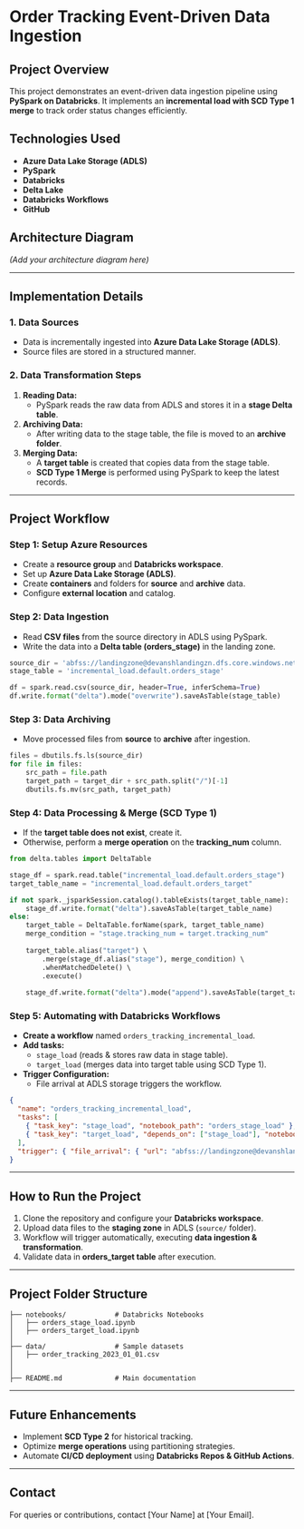 # Order Tracking Event-Driven Data Ingestion

## Project Overview

This project demonstrates an event-driven data ingestion pipeline using **PySpark on Databricks**. It implements an **incremental load with SCD Type 1 merge** to track order status changes efficiently.

## Technologies Used

- **Azure Data Lake Storage (ADLS)**
- **PySpark**
- **Databricks**
- **Delta Lake**
- **Databricks Workflows**
- **GitHub**

## Architecture Diagram

*(Add your architecture diagram here)*

---

## Implementation Details

### **1. Data Sources**

- Data is incrementally ingested into **Azure Data Lake Storage (ADLS)**.
- Source files are stored in a structured manner.

### **2. Data Transformation Steps**

1. **Reading Data:**
   - PySpark reads the raw data from ADLS and stores it in a **stage Delta table**.
2. **Archiving Data:**
   - After writing data to the stage table, the file is moved to an **archive folder**.
3. **Merging Data:**
   - A **target table** is created that copies data from the stage table.
   - **SCD Type 1 Merge** is performed using PySpark to keep the latest records.

---

## **Project Workflow**

### **Step 1: Setup Azure Resources**

- Create a **resource group** and **Databricks workspace**.
- Set up **Azure Data Lake Storage (ADLS)**.
- Create **containers** and folders for **source** and **archive** data.
- Configure **external location** and catalog.

### **Step 2: Data Ingestion**

- Read **CSV files** from the source directory in ADLS using PySpark.
- Write the data into a **Delta table (orders_stage)** in the landing zone.

```python
source_dir = 'abfss://landingzone@devanshlandingzn.dfs.core.windows.net/source/'
stage_table = 'incremental_load.default.orders_stage'

df = spark.read.csv(source_dir, header=True, inferSchema=True)
df.write.format("delta").mode("overwrite").saveAsTable(stage_table)
```

### **Step 3: Data Archiving**

- Move processed files from **source** to **archive** after ingestion.

```python
files = dbutils.fs.ls(source_dir)
for file in files:
    src_path = file.path
    target_path = target_dir + src_path.split("/")[-1]
    dbutils.fs.mv(src_path, target_path)
```

### **Step 4: Data Processing & Merge (SCD Type 1)**

- If the **target table does not exist**, create it.
- Otherwise, perform a **merge operation** on the **tracking_num** column.

```python
from delta.tables import DeltaTable

stage_df = spark.read.table("incremental_load.default.orders_stage")
target_table_name = "incremental_load.default.orders_target"

if not spark._jsparkSession.catalog().tableExists(target_table_name):
    stage_df.write.format("delta").saveAsTable(target_table_name)
else:
    target_table = DeltaTable.forName(spark, target_table_name)
    merge_condition = "stage.tracking_num = target.tracking_num"
    
    target_table.alias("target") \ 
        .merge(stage_df.alias("stage"), merge_condition) \ 
        .whenMatchedDelete() \ 
        .execute()
    
    stage_df.write.format("delta").mode("append").saveAsTable(target_table_name)
```

### **Step 5: Automating with Databricks Workflows**

- **Create a workflow** named `orders_tracking_incremental_load`.
- **Add tasks:**
  - `stage_load` (reads & stores raw data in stage table).
  - `target_load` (merges data into target table using SCD Type 1).
- **Trigger Configuration:**
  - File arrival at ADLS storage triggers the workflow.

```json
{
  "name": "orders_tracking_incremental_load",
  "tasks": [
    { "task_key": "stage_load", "notebook_path": "orders_stage_load" },
    { "task_key": "target_load", "depends_on": ["stage_load"], "notebook_path": "orders_target_load" }
  ],
  "trigger": { "file_arrival": { "url": "abfss://landingzone@devanshlandingzn.dfs.core.windows.net/source/" } }
}
```

---

## **How to Run the Project**

1. Clone the repository and configure your **Databricks workspace**.
2. Upload data files to the **staging zone** in ADLS (`source/` folder).
3. Workflow will trigger automatically, executing **data ingestion & transformation**.
4. Validate data in **orders_target table** after execution.

---

## **Project Folder Structure**

```
├── notebooks/            # Databricks Notebooks
│   ├── orders_stage_load.ipynb
│   ├── orders_target_load.ipynb
│
├── data/                 # Sample datasets
│   ├── order_tracking_2023_01_01.csv
│
│
├── README.md             # Main documentation
```

---

## **Future Enhancements**

- Implement **SCD Type 2** for historical tracking.
- Optimize **merge operations** using partitioning strategies.
- Automate **CI/CD deployment** using **Databricks Repos & GitHub Actions**.

---

## **Contact**

For queries or contributions, contact [Your Name] at [Your Email].
